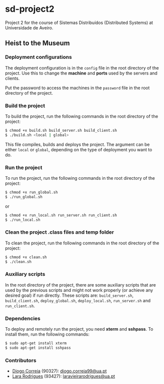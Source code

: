 # sd-project2

Project 2 for the course of Sistemas Distribuídos (Distributed Systems) at Universidade de Aveiro.

## Heist to the Museum

### Deployment configurations
The deployment configuration is in the `config` file in the root directory of the project. Use this to change the **machine** and **ports** used by the servers and clients.

Put the password to access the machines in the `password` file in the root directory of the project.

### Build the project
To build the project, run the following commands in the root directory of the project:
```bash
$ chmod +x build.sh build_server.sh build_client.sh
$ ./build.sh <local | global>
```
This file compiles, builds and deploys the project. The argument can be either `local` or `global`, depending on the type of deployment you want to do.

### Run the project
To run the project, run the following commands in the root directory of the project:
```bash
$ chmod +x run_global.sh
$ ./run_global.sh
```
or
```bash
$ chmod +x run_local.sh run_server.sh run_client.sh
$ ./run_local.sh
```

### Clean the project .class files and temp folder
To clean the project, run the following commands in the root directory of the project:
```bash
$ chmod +x clean.sh
$ ./clean.sh
```

### Auxiliary scripts
In the root directory of the project, there are some auxiliary scripts that are used by the previous scripts and might not work properly (or achieve any desired goal) if run directly. These scripts are: `build_server.sh`, `build_client.sh`, `deploy_global.sh`, `deploy_local.sh`, `run_server.sh` and `run_client.sh`.

### Dependencies
To deploy and remotely run the project, you need **xterm** and **sshpass**. To install them, run the following commands:
```bash
$ sudo apt-get install xterm
$ sudo apt-get install sshpass
```

### Contributors
* [Diogo Correia](https://github.com/digas99) (90327): diogo.correia99@ua.pt
* [Lara Rodrigues](https://github.com/Lararodrigues1) (93427): laravieirarodrigues@ua.pt